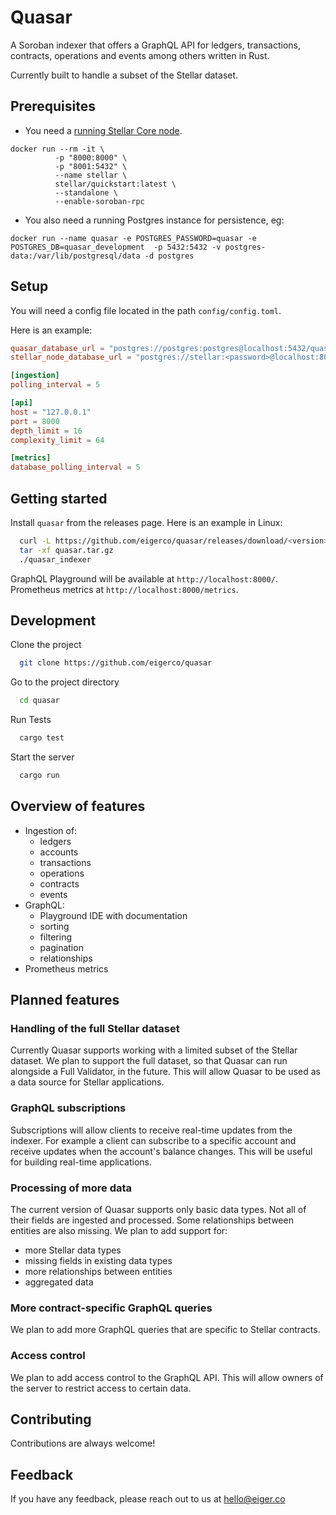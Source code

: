 # Quasar

A Soroban indexer that offers a GraphQL API for ledgers, transactions, contracts, operations and events among others written in Rust.

Currently built to handle a subset of the Stellar dataset.

## Prerequisites

- You need a [running Stellar Core node](https://developers.stellar.org/docs/run-core-node/installation).

```
docker run --rm -it \
          -p "8000:8000" \
          -p "8001:5432" \
          --name stellar \
          stellar/quickstart:latest \
          --standalone \
          --enable-soroban-rpc
```

- You also need a running Postgres instance for persistence, eg:

```
docker run --name quasar -e POSTGRES_PASSWORD=quasar -e POSTGRES_DB=quasar_development  -p 5432:5432 -v postgres-data:/var/lib/postgresql/data -d postgres
```

## Setup

You will need a config file located in the path `config/config.toml`.

Here is an example:

```toml
quasar_database_url = "postgres://postgres:postgres@localhost:5432/quasar_development"
stellar_node_database_url = "postgres://stellar:<password>@localhost:8001/core"

[ingestion]
polling_interval = 5

[api]
host = "127.0.0.1"
port = 8000
depth_limit = 16
complexity_limit = 64

[metrics]
database_polling_interval = 5
```

## Getting started

Install `quasar` from the releases page. Here is an example in Linux:

```bash
  curl -L https://github.com/eigerco/quasar/releases/download/<version>/quasar_indexer-x86_64-unknown-linux-gnu.tar.gz > quasar.tar.gz
  tar -xf quasar.tar.gz
  ./quasar_indexer
```

GraphQL Playground will be available at `http://localhost:8000/`. Prometheus metrics at `http://localhost:8000/metrics`.

## Development

Clone the project

```bash
  git clone https://github.com/eigerco/quasar
```

Go to the project directory

```bash
  cd quasar
```

Run Tests

```bash
  cargo test
```

Start the server

```bash
  cargo run
```

## Overview of features

- Ingestion of:
  - ledgers
  - accounts
  - transactions
  - operations
  - contracts
  - events
- GraphQL:
  - Playground IDE with documentation
  - sorting
  - filtering
  - pagination
  - relationships
- Prometheus metrics

## Planned features

### Handling of the full Stellar dataset

Currently Quasar supports working with a limited subset of the Stellar dataset. We plan to support the full dataset, so that Quasar can run alongside a Full Validator, in the future. This will allow Quasar to be used as a data source for Stellar applications.

### GraphQL subscriptions

Subscriptions will allow clients to receive real-time updates from the indexer. For example a client can subscribe to a specific account and receive updates when the account's balance changes. This will be useful for building real-time applications.

### Processing of more data

The current version of Quasar supports only basic data types. Not all of their fields are ingested and processed. Some relationships between entities are also missing. We plan to add support for:

- more Stellar data types
- missing fields in existing data types
- more relationships between entities
- aggregated data

### More contract-specific GraphQL queries

We plan to add more GraphQL queries that are specific to Stellar contracts.

### Access control

We plan to add access control to the GraphQL API. This will allow owners of the server to restrict access to certain data.

## Contributing

Contributions are always welcome!

## Feedback

If you have any feedback, please reach out to us at hello@eiger.co
